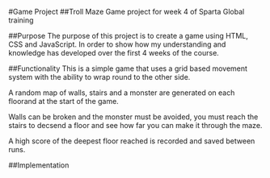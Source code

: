 #Game Project
##Troll Maze
Game project for week 4 of Sparta Global training

##Purpose
The purpose of this project is to create a game using HTML, CSS and JavaScript.
In order to show how my understanding and knowledge has developed over the first 4 weeks of the course.

##Functionality
This is a simple game that uses a grid based movement system with the ability to wrap round to the other side.

A random map of walls, stairs and a monster are generated on each floorand at the start of the game.

Walls can be broken and the monster must be avoided, you must reach the stairs to decsend a floor and see how far you can make it through the maze.

A high score of the deepest floor reached is recorded and saved between runs.

##Implementation
